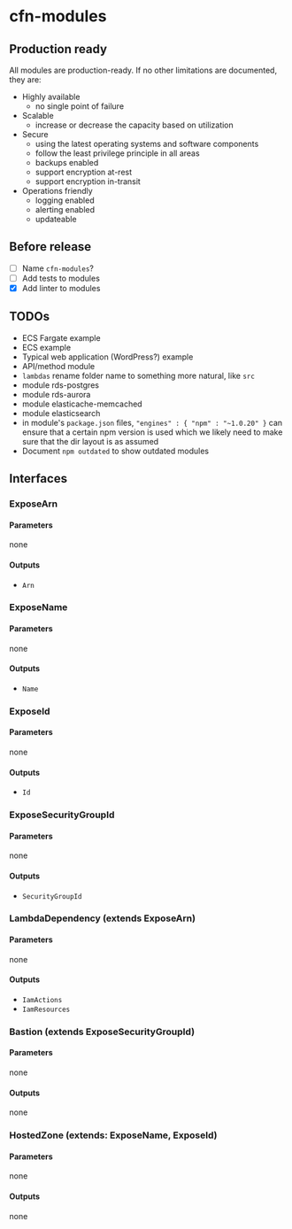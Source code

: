# cfn-modules

## Production ready

All modules are production-ready. If no other limitations are documented, they are:

* Highly available
    * no single point of failure
* Scalable
    * increase or decrease the capacity based on utilization
* Secure
    * using the latest operating systems and software components
    * follow the least privilege principle in all areas
    * backups enabled
    * support encryption at-rest
    * support encryption in-transit
* Operations friendly
    * logging enabled
    * alerting enabled
    * updateable

## Before release

* [ ] Name `cfn-modules`?
* [ ] Add tests to modules
* [x] Add linter to modules

## TODOs

* ECS Fargate example
* ECS example
* Typical web application (WordPress?) example
* API/method module
* `lambdas` rename folder name to something more natural, like `src`
* module rds-postgres
* module rds-aurora
* module elasticache-memcached
* module elasticsearch
* in module's `package.json` files, `"engines" : { "npm" : "~1.0.20" }` can ensure that a certain npm version is used which we likely need to make sure that the dir layout is as assumed
* Document `npm outdated` to show outdated modules

## Interfaces

### ExposeArn

#### Parameters
none

#### Outputs
* `Arn`

### ExposeName

#### Parameters
none

#### Outputs
* `Name`

### ExposeId

#### Parameters
none

#### Outputs
* `Id`

### ExposeSecurityGroupId

#### Parameters
none

#### Outputs
* `SecurityGroupId`

### LambdaDependency (extends ExposeArn)

#### Parameters
none

#### Outputs
* `IamActions`
* `IamResources`

### Bastion (extends ExposeSecurityGroupId)

#### Parameters
none

#### Outputs
none

### HostedZone (extends: ExposeName, ExposeId)

#### Parameters
none

#### Outputs
none
